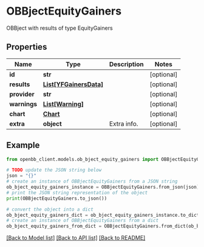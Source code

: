 # OBBjectEquityGainers

OBBject with results of type EquityGainers

## Properties

Name | Type | Description | Notes
------------ | ------------- | ------------- | -------------
**id** | **str** |  | [optional] 
**results** | [**List[YFGainersData]**](YFGainersData.md) |  | [optional] 
**provider** | **str** |  | [optional] 
**warnings** | [**List[Warning]**](Warning.md) |  | [optional] 
**chart** | [**Chart**](Chart.md) |  | [optional] 
**extra** | **object** | Extra info. | [optional] 

## Example

```python
from openbb_client.models.ob_bject_equity_gainers import OBBjectEquityGainers

# TODO update the JSON string below
json = "{}"
# create an instance of OBBjectEquityGainers from a JSON string
ob_bject_equity_gainers_instance = OBBjectEquityGainers.from_json(json)
# print the JSON string representation of the object
print(OBBjectEquityGainers.to_json())

# convert the object into a dict
ob_bject_equity_gainers_dict = ob_bject_equity_gainers_instance.to_dict()
# create an instance of OBBjectEquityGainers from a dict
ob_bject_equity_gainers_from_dict = OBBjectEquityGainers.from_dict(ob_bject_equity_gainers_dict)
```
[[Back to Model list]](../README.md#documentation-for-models) [[Back to API list]](../README.md#documentation-for-api-endpoints) [[Back to README]](../README.md)


